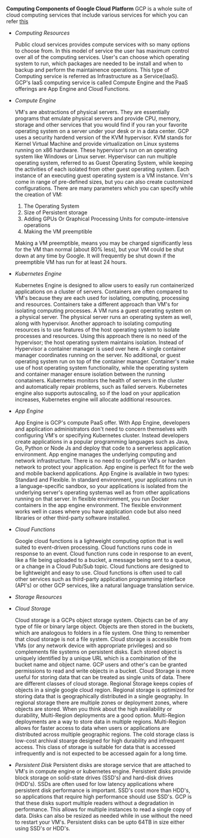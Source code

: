 **Computing Components of Google Cloud Platform**
GCP is a whole suite of cloud computing services that include various services for which you can refer [this](https://github.com/cloud-devops-enthusiast/Google-Cloud-Platform_Associate-cloud-engineer_Certification-Exam-Preparation/blob/d1e4cd417315f3256f779ebe76382a7f986d6905/1.%20Overview%20of%20Google%20Cloud%20Platform/Overview.md)

* *Computing Resources*

    Public cloud services provides compute services with so many options to choose from. In this model of service the user has maximum control over all of the computing services. User's can choose which operating system to run, which packages are needed to be install and when to backup and perform the maintainence operations. This type of Computing service is referred as Infrastructure as a Service(IaaS). GCP's IaaS computing service is called Compute Engine and the PaaS offerings are App Engine and Cloud Functions.

* *Compute Engine*

    VM's are abstractions of physical servers. They are essentially programs that emulate physical servers and provide CPU, memory, storage and other services that you would find if you ran your favorite operating system on a server under your desk or in a data center. GCP uses a security hardend version of the KVM hypervisor. KVM stands for Kernel Virtual Machine and provide virtualization on Linux systems running on x86 hardware. These hypervisor's run on an operating system like Windows or Linux server. Hypervisor can run multiple operating system, referred to as Guest Operating System, while keeping the activities of each isolated from other guest operating system. Each instance of an executing guest operating system is a VM instance.
    Vm's come in range of pre-defined sizes, but you can also create customized configurations. There are many parameters which you can specify while the creation of VM:
    1. The Operating System
    2. Size of Persistent storage
    3. Adding GPUs Or Graphical Processing Units for compute-intensive operations
    4. Making the VM preemptible

    Making a VM preemptible, means you may be charged significantly less for the VM than normal (about 80% less), but your VM could be shut down at any time by Google. It will frequently be shut down if the preemptible VM has run for at least 24 hours. 

* *Kubernetes Engine*

    Kubernetes Engine is designed to allow users to easily run containerized applications on a cluster of servers. Containers are often compared to VM's because they are each used for isolating, computing, processing and resources. Containers take a different approach than VM's for isolating computing processes. A VM runs a guest operating system on a physical server. The physical server runs an operating system as well, along with hypervisor. Another approach to isolating computing resources is to use features of the host operating system to isolate processes and resources. Using this approach there is no need of the hypervisor; the host operating system maintains isolation. Instead of Hypervisor a container manager is used over here. A single container manager coordinates running on the server. No additional, or guest operating system run on top of the container manager. Container's make use of host operating system functionality, while the operating system and container manager ensure isolation between the running conatainers.
    Kubernetes monitors the health of servers in the cluster and automatically repair problems, such as failed servers. Kubernetes engine also supports autoscaling, so if the load on your application increases, Kubernetes engine will allocate additional resources.

* *App Engine*

    App Engine is GCP's compute PaaS offer. With App Engine, developers and application administrators don't need to concern themselves with configuring VM's or specifying Kubernetes cluster. Instead developers create applications in a popular programming languages such as Java, Go, Python or Node Js and deploy that code to a serverless application environment. App engine manages the underlying computing and network infrastructure. There is no need to configure VM's or harden network to protect your application. App engine is perfect fit for the web and mobile backend applications. App Engine is available in two types: Standard and Flexible.
    In standard environment, your applications run in a language-specific sandbox, so your applications is isolated from the underlying server's operating systemas well as from other applications running on that server.
    In flexible environment, you run Docker containers in the app engine environment. The flexible environment works well in cases where you have application code but also need libraries or other third-party software installed.

* *Cloud Functions*
    
    Google cloud functions is a lightweight computing option that is well suited to event-driven processing. Cloud functions runs code in response to an event. Cloud function runs code in response to an event, like a file being uploaded to a bucket, a message being sent to a queue, or a change in a Cloud Pub/Sub topic. Cloud functions are designed to be lightweight and easy to use. Cloud functions is often used to call other services such as third-party application programming interface (API's) or other GCP services, like a natural language translation service.

* *Storage Resources*
    
* *Cloud Storage*
    
    Cloud storage is a GCPs object storage system. Objects can be of any type of file or binary large object. Objects are then stored in the buckets, which are analogous to folders in a file system. One thing to remember that cloud storage is not a file system. Cloud storage is accessible from VMs (or any network device with appropriate privileges) and so complements file systems on persistent disks. Each stored object is uniquely identified by a unique URL which is a combination of the bucket name and object name. GCP users and other's can be granted permissions to read and write objects in a bucket. Cloud Storage is more useful for storing data that can be treated as single units of data. There are different classes of cloud storage.
    Regional Storage keeps copies of objects in a single google cloud region. Regional storage is optimized for storing data that is geographically distributed in a single geography. In regional storage there are multiple zones or deployment zones, where objects are stored.
    When you think about the high availability or durability, Multi-Region deployments are a good option. Multi-Region deployments are a way to store data in multiple regions. Multi-Region allows for faster access to data when users or applications are distributed across multiple geographic regions. 
    The cold storage class is low-cost archival stoarge designed for high durability and infrequent access. This class of storage is suitable for data that is accessed infrequently and is not expected to be accessed again for a long time.

* *Persistent Disk*
    Persistent disks are storage service that are attached to VM's in compute engine or kubernetes engine. Persistent disks provide block storage on solid-state drives (SSD's) and hard-disk drives (HDD's). SSDs are often used for low latency applications where persistent disk performance is important. SSD's cost more than HDD's, so applications that require high performance should use SSD's. GCP is that these disks suport multiple readers without a degradation in performance. This allows for multiple instances to read a single copy of data. Disks can also be resized as needed while in use without the need to restart your VM's. Persistent disks can be upto 64TB in size either using SSD's or HDD's.